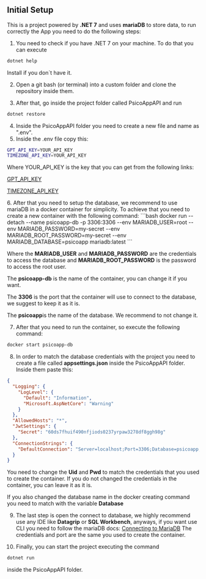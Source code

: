 ## Initial Setup

This is a project powered by **.NET 7** and uses **mariaDB** to store data, to run correctly the App you need to do the following steps:

1. You need to check if you have .NET 7 on your machine. To do that you can execute
```cs
dotnet help
```
<p>Install if you don´t have it.</p>

2. Open a git bash (or terminal) into a custom folder and clone the repository inside them.

3. After that, go inside the project folder called PsicoAppAPI and run
```cs
dotnet restore
```

4. Inside the PsicoAppAPI folder you need to create a new file and name as ".env".
5. Inside the .env file copy this:
```bash
GPT_API_KEY=YOUR_API_KEY
TIMEZONE_API_KEY=YOUR_API_KEY
```
Where YOUR_API_KEY is the key that you can get from the following links:
<p><a href="https://platform.openai.com/account/api-keys" target="_blank">GPT_API_KEY</a></p>
<p><a href="https://developers.google.com/maps/documentation/timezone/get-api-key" target="_blank">TIMEZONE_API_KEY</a></p>
6. After that you need to setup the database, we recommend to use mariaDB in a docker container for simplicity. To achieve that you need to create a new container with the following command:
```bash
docker run --detach --name psicoapp-db -p 3306:3306 --env MARIADB_USER=root --env MARIADB_PASSWORD=my-secret --env MARIADB_ROOT_PASSWORD=my-secret --env MARIADB_DATABASE=psicoapp mariadb:latest
```
<p>Where the <b>MARIADB_USER</b> and <b>MARIADB_PASSWORD</b> are the credentials to access the database and <b>MARIADB_ROOT_PASSWORD</b> is the password to access the root user.</p>
<p>The <b>psicoapp-db</b> is the name of the container, you can change it if you want.</p>
<p>The <b>3306</b> is the port that the container will use to connect to the database, we suggest to keep it as it is.</p>
<p>The <b>psicoapp</b>is the name of the database. We recommend to not change it.</p>

7. After that you need to run the container, so execute the following command:
```bash
docker start psicoapp-db
```
8. In order to match the database credentials with the project you need to create a file called **appsettings.json** inside the PsicoAppAPI folder. Inside them paste this:
```json
{
  "Logging": {
    "LogLevel": {
      "Default": "Information",
      "Microsoft.AspNetCore": "Warning"
    }
  },
  "AllowedHosts": "*",
  "JwtSettings": {
    "Secret": "60ds7fhuif490nfjiods0237yrpaw3278df8ggh98g"
  },
  "ConnectionStrings": {
    "DefaultConnection": "Server=localhost;Port=3306;Database=psicoapp;Uid=root;Pwd=my-secret;"
  }
}
```
<p>You need to change the <b>Uid</b> and <b>Pwd</b> to match the credentials that you used to create the container. If you do not changed the credentials in the container, you can leave it as it is.</p>
<p>If you also changed the database name in the docker creating command you need to match with the variable <b>Database</b></p>

9. The last step is open the connect to database, we highly recommend use any IDE like **Datagrip** or **SQL Workbench**, anyways, if you want use CLI you need to follow the mariaDB docs: <a href="https://mariadb.com/kb/en/connecting-to-mariadb/" target="_blank">Connecting to MariaDB</a> The credentials and port are the same you used to create the container.

10.   Finally, you can start the project executing the command
```cs
dotnet run
```
inside the PsicoAppAPI folder.